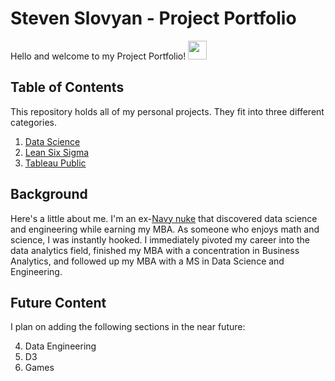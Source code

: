 # Steven Slovyan - Project Portfolio

Hello and welcome to my Project Portfolio!  <img src="https://raw.githubusercontent.com/MartinHeinz/MartinHeinz/master/wave.gif" width="30px">

## Table of Contents

This repository holds all of my personal projects.  They fit into three different categories.

1. [Data Science](https://github.com/sslovyan/Personal-Projects/tree/main/Data%20Science)
2. [Lean Six Sigma](https://github.com/sslovyan/Personal-Projects/tree/main/Lean%20Six%20Sigma)
3. [Tableau Public](https://github.com/sslovyan/Personal-Projects/tree/main/Tableau%20Public)

## Background

Here's a little about me.  I'm an ex-[Navy nuke](https://www.thebalancecareers.com/navy-enlisted-rating-descriptions-nuclear-field-3345847) that discovered data science and engineering while earning my MBA.  As someone who enjoys math and science, I was instantly hooked.  I immediately pivoted my career into the data analytics field, finished my MBA with a concentration in Business Analytics, and followed up my MBA with a MS in Data Science and Engineering.

## Future Content

I plan on adding the following sections in the near future:

4. Data Engineering
5. D3
6. Games
